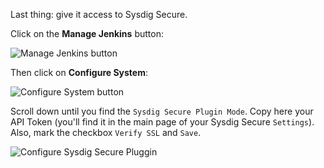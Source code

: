 Last thing: give it access to Sysdig Secure.

Click on the **Manage Jenkins** button:

![Manage Jenkins button](/sysdig/courses/secure/secure-image-scanning-and-ci-cd/assets/image12.png)

Then click on **Configure System**:

![Configure System button](/sysdig/courses/secure/secure-image-scanning-and-ci-cd/assets/image13.png)

Scroll down until you find the `Sysdig Secure Plugin Mode`. Copy here your API Token (you'll find it in the main page of your Sysdig Secure `Settings`). Also, mark the checkbox `Verify SSL` and `Save`. 

![Configure Sysdig Secure Pluggin](/sysdig/courses/secure/secure-image-scanning-and-ci-cd/assets/image27.png)

